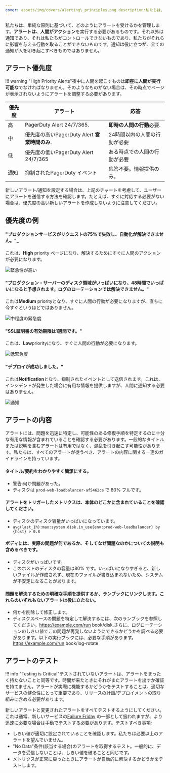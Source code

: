 ```yaml
---
cover: assets/img/covers/alerting\_principles.png description:私たちは、単純な原則に基づいてアラートを取得する方法を管理します。アラートは、人間がアクションを実行することを必要とするものです。それ以外は通知であり、それは私たちがコントロールできないものであり、私たちがそれらに影響を与える行動を取ることができないものです。通知は役に立つが、全ての通知が人を叩き起こすべきものではありません。
---
```

私たちは、単純な原則に基づいて、どのようにアラートを受けるかを管理します。**アラートは、人間がアクション**を実行する必要があるものです。それ以外は通知であり、それは私たちがコントロールできないものであり、私たちがそれらに影響を与える行動を取ることができないものです。通知は役に立つが、全ての通知が人を叩き起こすべきものではありません。

## アラート優先度

!!! warning "High Priority Alerts"夜中に人間を起こすものは**即座に人間が実行可能な**でなければなりません。そのようなものがない場合は、その時点でページが表示されないようにアラートを調整する必要があります。

| 優先度 | アラート | 応答 |
| -------- | ------ | -------- |
| 高 | PagerDuty Alert 24/7/365. |  **即時の人間の行動**必要. |
| 中 | 優先度の高いPagerDuty Alert **営業時間のみ**. | 24時間以内の人間の行動が必要 |
| 低 | 優先度の低いPagerDuty Alert 24/7/365 | ある時点での人間の行動が必要 |
| 通知 | 抑制されたPagerDuty イベント | 応答不要。情報提供のみ。 |

新しいアラート/通知を設定する場合は、上記のチャートを考慮して、ユーザーにアラートを送信する方法を確認します。たとえば、すぐに対応する必要がない場合は、優先度の高い新しいアラートを作成しないように注意してください。

## 優先度の例

#### "プロダクションサービスがリクエストの75%で失敗し、自動化が解決できません。"_
これは、**High** priority ページになり、解決するためにすぐに人間のアクションが必要になります。

![緊急性が高い](../assets/img/screenshots/high_urgency.png)

#### "プロダクション・サーバーのディスク領域がいっぱいになり、48時間でいっぱいになると予想されます。ログのローテーションでは解決できません。"
これは**Medium** priorityとなり、すぐに人間の行動が必要になりますが、直ちに今すぐというほどではありません。

![中程度の緊急度](../assets/img/screenshots/high_business_hours.png)

#### "SSL証明書の有効期限は1週間です。"
これは、**Low**priorityになり、すぐに人間の行動が必要になります。

![低緊急度](../assets/img/screenshots/low_urgency.png)

#### "デプロイが成功しました。"
これは**Notification**となり、抑制されたイベントとして送信されます。これは、インシデントが発生した場合に有用な情報を提供しますが、人間に通知する必要はありません。

![通知](../assets/img/screenshots/suppressed.png)


## アラートの内容

アラートには、問題を迅速に特定し、可能性のある修復手順を特定するのに十分な有用な情報が含まれていることを確認する必要があります。一般的なタイトルまたは説明を含むアラートは有用ではなく、混乱を引き起こす可能性があります。私たちは、すべてのアラートが従うべき、アラートの内容に関する一連のガイドラインを持っています。

#### タイトル/要約をわかりやすく簡潔にする。
  * <span class="icon bad"></span> 警告:何か問題があった。
  * <span class="icon good"></span> ディスクは `prod-web-loadbalancer-af5462ce` で 80% フルです。

#### アラートをトリガーしたメトリクスは、本体のどこかに含まれていることを確認してください。
  * <span class="icon bad"></span> ディスクのディスク容量がいっぱいになっています。
  * <span class="icon good"></span> `avg(last_1h):max:system.disk.in_use{env:prod-web-loadbalancer} by {host} > 0.8`

#### ボディには、実際の問題が何であるか、そしてなぜ問題なのかについての説明も含めるべきです。
  * <span class="icon bad"></span> ディスクがいっぱいです。
  * <span class="icon good"></span> このホストのディスクの容量は80% です。いっぱいになりすぎると、新しいファイルが作成されず、現在のファイルが書き込まれないため、システムが不安定になることがあります。

#### 問題を解決するための明確な手順を提供するか、ランブックにリンクします。これらのいずれもないアラートは役に立たない。
  * <span class="icon bad"></span> 何かを削除して修正します。
  * <span class="icon good"></span> ディスクスペースの問題を特定して解決するには、次のランブックを参照してください。https://example.com/run book/disk.さらに、ログローテーションのしきい値でこの問題が再発しないようにできるかどうかを調べる必要があります。以下の実行ブックには、必要な手順があります。https://example.com/run book/log-rotate


## アラートのテスト

!!! info "Testing is Critical"テストされていないアラートは、アラートをまったく持たないことと同等です。時間が来たときにそれがまたアラートを出すか確証を持てません。アラートが実際に機能するかどうかをテストすることは、適切なサービスの健全性にとって重要であり、リリースの計画/デプロイメントの取り組みに含める必要があります。

新しいアラートと変更されたアラートをすべてテストするようにしてください。これは通常、新しいサービスの[Failure Friday](https://www.pagerduty.com/blog/failure-friday-at-pagerduty/) の一部として扱われますが、より迅速に必要な場合は手動でテストする必要があります。テストすべき事項:

* しきい値が適切に設定されていることを確認します。私たちは必要以上のアラートを望んでいません。
* "No Data"条件(該当する場合)のアラートを取得するテスト。一般的に、データを受信しないことは、しきい値を破ることと同じです。
* メトリクスが正常に戻ったときにアラートが自動的に解決するかどうかをテストします。
